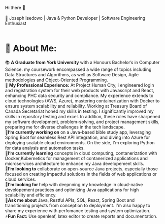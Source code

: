 Hi there 👋<br/><br/>
🌟 Joseph Isedowo | Java & Python Developer | Software Engineering Enthusiast<br/><br/>
<h1>💫 About Me:</h1>


📚 **A Graduate from York University** with a Honours Bachelor’s in Computer Science. my coursework encompassed a wide range of topics including Data Structures and Algorithms, as well as Software Design, Agile methodologies and Object-Oriented Programming.<br />
💼 **My Professional Experience:** At Project Human City, i engineered login and registration system for their web products with Javascript and React, enhancing PHC data security and compliance. My experience extends to cloud technologies (AWS, Azure), mastering containerization with Docker to ensure system scalability and reliability. Working at Treasury Board of Canada Secretariat honed my skills in testing. I significantly improved my skills in repository testing and excel. In addition, these roles have sharpened my software development, problem-solving, and project management skills, preparing me for diverse challenges in the tech landscape.</br>
🔭**I’m currently working on** on a Java-based bible study app, leveraging Spring Boot for seamless Rest API integration, and diving into Azure for deploying scalable cloud environments. On the side, I'm exploring Python for data analysis and automation tasks.<br />
🌱**I’m currently learning** concepts in cloud computing, contanerization with Docker,Kubernetics for management of contanerized applications and microservices architecture to enhance my Java developement skills.<br />
👯**I’m looking to** collaborate on open-source Java projects, especially those focused on creating impactful solutions in the fields of web applications or cloud services.<br />
🤔**I’m looking for** help with deepnning my knowledge in cloud-native developement practices and optimizing Java applications for high scalability and efficiency. <br />
💬**Ask me about** Java, Restful APIs, SQL, React, Spring Boot and transitioning projects from conception to deployment. I'm also happy to share my experience with perfomance testing and system optimization.
⚡**Fun Fact:** Use openleaf, latex editor to create reports and documentation.
